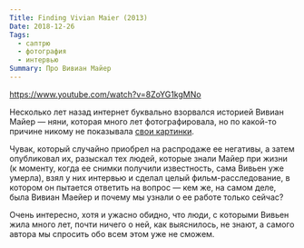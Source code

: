 ```yaml
---
Title: Finding Vivian Maier (2013)
Date: 2018-12-26
Tags:
  - саптрю
  - фотография
  - интервью
Summary: Про Вивиан Майер
---
```


https://www.youtube.com/watch?v=8ZoYG1kgMNo

Несколько лет назад интернет буквально взорвался историей Вивиан Майер — няни, которая много лет фотографировала, но по какой-то причине никому не показывала [свои картинки](http://www.vivianmaier.com).

Чувак, который случайно приобрел на распродаже ее негативы, а затем опубликовал их, разыскал тех людей, которые знали Майер при жизни (к моменту, когда ее снимки получили известность, сама Вивьен уже умерла), взял у них интервью и сделал целый фильм-расследование, в котором он пытается ответить на вопрос — кем же, на самом деле, была Вивиан Маейер и почему мы узнали о ее работе только сейчас?

Очень интересно, хотя и ужасно обидно, что люди, с которыми Вивьен жила много лет, почти ничего о ней, как выяснилось, не знают, а самого автора мы спросить обо всем этом уже не сможем.